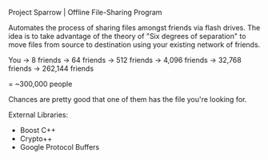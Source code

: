 Project Sparrow | Offline File-Sharing Program

Automates the process of sharing files amongst friends via flash drives. The idea is to take advantage of the theory of "Six degrees of separation" to move files from source to destination using your existing network of friends.

You -> 8 friends -> 64 friends -> 512 friends -> 4,096 friends -> 32,768 friends -> 262,144 friends

= ~300,000 people

Chances are pretty good that one of them has the file you're looking for.

External Libraries:
* Boost C++
* Crypto++
* Google Protocol Buffers
